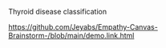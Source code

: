 
Thyroid disease classification



https://github.com/Jeyabs/Empathy-Canvas-Brainstorm-/blob/main/demo.link.html
